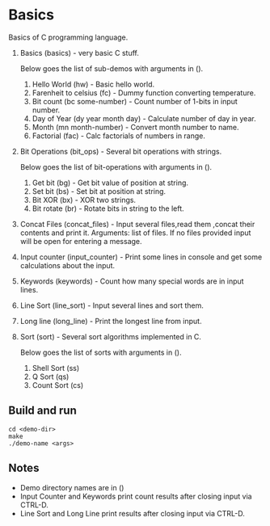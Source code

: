 # Basics

Basics of C programming language. 

1. Basics (basics) - very basic C stuff.

   Below goes the list of sub-demos with arguments in ().
   1. Hello World (hw) - Basic hello world.
   2. Farenheit to celsius (fc) - Dummy function converting temperature.
   3. Bit count (bc some-number) - Count number of 1-bits in input number.
   4. Day of Year (dy year month day) - Calculate number of day in year.
   5. Month (mn month-number) - Convert month number to name.
   6. Factorial (fac) - Calc factorials of numbers in range.

2. Bit Operations (bit_ops) - Several bit operations with strings.
   
   Below goes the list of bit-operations with arguments in ().
   1. Get bit (bg) - Get bit value of position at string.
   2. Set bit (bs) - Set bit at position at string.
   3. Bit XOR (bx) - XOR two strings.
   4. Bit rotate (br) - Rotate bits in string to the left.
   
3. Concat Files (concat_files)  - Input several files,read them ,concat their contents and print it.
   Arguments: list of files. If no files provided input will be open for entering a message.
4. Input counter (input_counter) - Print some lines in console and get some calculations about the input.
5. Keywords (keywords) - Count how many special words are in input lines.
6. Line Sort (line_sort) - Input several lines and sort them.
7. Long line (long_line) - Print the longest line from input.
8. Sort (sort) - Several sort algorithms implemented in C.

   Below goes the list of sorts with arguments in ().
   1. Shell Sort (ss)
   2. Q Sort (qs)
   3. Count Sort (cs)
   

## Build and run
```
cd <demo-dir>
make 
./demo-name <args>
```

## Notes
- Demo directory names are in ()
- Input Counter and Keywords print count results after closing input via CTRL-D.
- Line Sort and Long Line print results after closing input via CTRL-D.